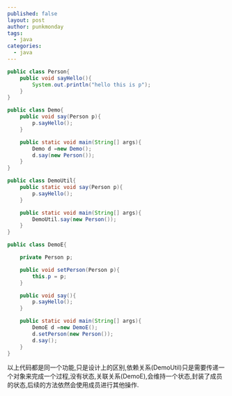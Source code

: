 ```yaml
---
published: false
layout: post
author: punkmonday
tags:
  - java
categories:
  - java
---
```

```java
public class Person{
	public void sayHello(){
		System.out.println("hello this is p");
	}
}

public class Demo{
	public void say(Person p){
		p.sayHello();
	}

	public static void main(String[] args){
		Demo d =new Demo();
		d.say(new Person());
	}
}

public class DemoUtil{
	public static void say(Person p){
		p.sayHello();
	}

	public static void main(String[] args){
		DemoUtil.say(new Person());
	}
}

public class DemoE{

	private Person p;

	public void setPerson(Person p){
		this.p = p;
	}

	public void say(){
		p.sayHello();
	}

	public static void main(String[] args){
		DemoE d =new DemoE();
		d.setPerson(new Person());
		d.say();
	}
}
```

以上代码都是同一个功能,只是设计上的区别,依赖关系(DemoUtil)只是需要传递一个对象来完成一个过程,没有状态,关联关系(DemoE),会维持一个状态,封装了成员的状态,后续的方法依然会使用成员进行其他操作.